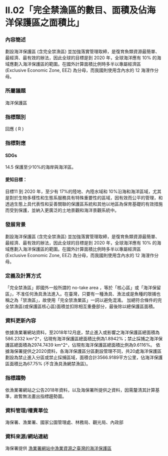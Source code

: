 # II.02「完全禁漁區的數目、面積及佔海洋保護區之面積比」

<script type="text/javascript" src="http://cdn.mathjax.org/mathjax/latest/MathJax.js?config=TeX-AMS-MML_HTMLorMML"></script>
### 內容簡述
劃設海洋保護區 (含完全禁漁區) 並加強落實管理取締，是復育魚類資源最簡單、最經濟、最有效的辦法，因此全球的目標是到 2020 年，全球海洋應有 10% 的海域應劃入海洋保護區的範圍。在國外計算面積比例時多半以專屬經濟區 (Exclusive Economic Zone, EEZ) 為分母，而我國則使用含內水的 12 海浬作分母。
### 所屬議題
海洋保護區
### 指標類別
回應 ( R )
### 指標對應
#### SDGs
14.5
保護至少10%的海岸與海洋區。
#### 愛知目標：
目標11
到 2020 年，至少有 17%的陸地、內陸水域和 10%沿海和海洋區域，尤其是對於生物多樣性和生態系服務具有特殊重要性的區域，因有效而公平的管理，和透過生態上具代表性和妥善關聯的保護區系統和其他以地區為保育基礎的有效措施而受到保護，並納入更廣泛的土地景觀和海洋景觀系統中。
### 發展背景
劃設海洋保護區 (含完全禁漁區) 並加強落實管理取締，是復育魚類資源最簡單、最經濟、最有效的辦法，因此全球的目標是到 2020 年，全球海洋應有 10% 的海域應劃入海洋保護區的範圍。在國外計算面積比例時多半以專屬經濟區 (Exclusive Economic Zone, EEZ) 為分母，而我國則使用含內水的 12 海浬作分母。
### 定義及計算方式
「完全禁漁區」即國外一般所謂的 no-take area ，等於「核心區」或「海洋保留區」，不准任何漁具漁法進入。在臺灣，只要有一種漁具、漁法或是魚種的限捕也稱之為「禁漁區」，故使用「完全禁漁業區」一詞以避免混淆。
加總符合條件的完全禁漁區(或保護區核心區)面積並扣除相互重疊部分，最後除以總保護區面積。
### 資料更新內容
依據漁業署網站資料，至2018年12月底，禁止進入或影響之海洋保護區總面積為586.2332 km^2^，佔現有海洋保護區總面積比例為1.8942%；禁止採捕之海洋保護區總面積為2974.7439 km^2^，佔現有海洋保護區總面積比例為9.6116%。
依據海保署提供之2020資料，各海洋保護區分區劃設管理不同，共20處海洋保護區劃設為禁止進入分區或禁止採捕區域，面積合計3566.9189平方公里，佔海洋保護區面積比為67.75% (不含漁具漁網禁漁區)。
### 指標趨勢
依漁業署網站之公告2018年資料，以及海保署所提供之資料，因需釐清其計算基準，故暫無法畫出指標趨勢圖。
### 資料管理/權責單位
海保署、漁業署、國家公園管理處、林務局、觀光局、內政部
### 資料來源/網站連結
海保署提供
[漁業署網站中漁業資源之臺灣的海洋保護區](https://www.fa.gov.tw/cht/TaiwanOceansProtectionAreas/content.aspx?id=8&chk=a16db5cf-040f-499d-b76d-1a10ffe134e6&param=pn%3d1)
